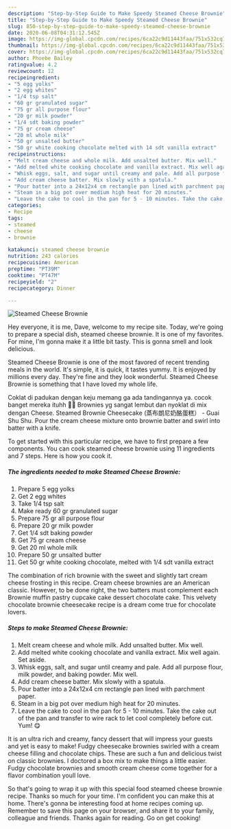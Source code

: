 ```yaml
---
description: "Step-by-Step Guide to Make Speedy Steamed Cheese Brownie"
title: "Step-by-Step Guide to Make Speedy Steamed Cheese Brownie"
slug: 850-step-by-step-guide-to-make-speedy-steamed-cheese-brownie
date: 2020-06-08T04:31:12.545Z
image: https://img-global.cpcdn.com/recipes/6ca22c9d11443faa/751x532cq70/steamed-cheese-brownie-recipe-main-photo.jpg
thumbnail: https://img-global.cpcdn.com/recipes/6ca22c9d11443faa/751x532cq70/steamed-cheese-brownie-recipe-main-photo.jpg
cover: https://img-global.cpcdn.com/recipes/6ca22c9d11443faa/751x532cq70/steamed-cheese-brownie-recipe-main-photo.jpg
author: Phoebe Bailey
ratingvalue: 4.2
reviewcount: 12
recipeingredient:
- "5 egg yolks"
- "2 egg whites"
- "1/4 tsp salt"
- "60 gr granulated sugar"
- "75 gr all purpose flour"
- "20 gr milk powder"
- "1/4 sdt baking powder"
- "75 gr cream cheese"
- "20 ml whole milk"
- "50 gr unsalted butter"
- "50 gr white cooking chocolate melted with 14 sdt vanilla extract"
recipeinstructions:
- "Melt cream cheese and whole milk. Add unsalted butter. Mix well."
- "Add melted white cooking chocolate and vanilla extract. Mix well again. Set aside."
- "Whisk eggs, salt, and sugar until creamy and pale. Add all purpose flour, milk powder, and baking powder. Mix well."
- "Add cream cheese batter. Mix slowly with a spatula."
- "Pour batter into a 24x12x4 cm rectangle pan lined with parchment paper."
- "Steam in a big pot over medium high heat for 20 minutes."
- "Leave the cake to cool in the pan for 5 - 10 minutes. Take the cake out of the pan and transfer to wire rack to let cool completely before cut. Yum! 😋"
categories:
- Recipe
tags:
- steamed
- cheese
- brownie

katakunci: steamed cheese brownie 
nutrition: 243 calories
recipecuisine: American
preptime: "PT39M"
cooktime: "PT47M"
recipeyield: "2"
recipecategory: Dinner

---
```



![Steamed Cheese Brownie](https://img-global.cpcdn.com/recipes/6ca22c9d11443faa/751x532cq70/steamed-cheese-brownie-recipe-main-photo.jpg)

Hey everyone, it is me, Dave, welcome to my recipe site. Today, we're going to prepare a special dish, steamed cheese brownie. It is one of my favorites. For mine, I'm gonna make it a little bit tasty. This is gonna smell and look delicious.

Steamed Cheese Brownie is one of the most favored of recent trending meals in the world. It's simple, it is quick, it tastes yummy. It is enjoyed by millions every day. They're fine and they look wonderful. Steamed Cheese Brownie is something that I have loved my whole life.

Coklat di padukan dengan keju memang ga ada tandingannya ya. cocok banget mereka ituhh 🤤🤤 Brownies yg sangat lembut dan nyoklat di mix dengan Cheese. Steamed Brownie Cheesecake (蒸布朗尼奶酪蛋糕） - Guai Shu Shu. Pour the cream cheese mixture onto brownie batter and swirl into batter with a knife.


To get started with this particular recipe, we have to first prepare a few components. You can cook steamed cheese brownie using 11 ingredients and 7 steps. Here is how you cook it.

<!--inarticleads1-->

##### The ingredients needed to make Steamed Cheese Brownie:

1. Prepare 5 egg yolks
1. Get 2 egg whites
1. Take 1/4 tsp salt
1. Make ready 60 gr granulated sugar
1. Prepare 75 gr all purpose flour
1. Prepare 20 gr milk powder
1. Get 1/4 sdt baking powder
1. Get 75 gr cream cheese
1. Get 20 ml whole milk
1. Prepare 50 gr unsalted butter
1. Get 50 gr white cooking chocolate, melted with 1/4 sdt vanilla extract


The combination of rich brownie with the sweet and slightly tart cream cheese frosting in this recipe. Cream cheese brownies are an American classic. However, to be done right, the two batters must complement each Brownie muffin pastry cupcake cake dessert chocolate cake. This velvety chocolate brownie cheesecake recipe is a dream come true for chocolate lovers. 

<!--inarticleads2-->

##### Steps to make Steamed Cheese Brownie:

1. Melt cream cheese and whole milk. Add unsalted butter. Mix well.
1. Add melted white cooking chocolate and vanilla extract. Mix well again. Set aside.
1. Whisk eggs, salt, and sugar until creamy and pale. Add all purpose flour, milk powder, and baking powder. Mix well.
1. Add cream cheese batter. Mix slowly with a spatula.
1. Pour batter into a 24x12x4 cm rectangle pan lined with parchment paper.
1. Steam in a big pot over medium high heat for 20 minutes.
1. Leave the cake to cool in the pan for 5 - 10 minutes. Take the cake out of the pan and transfer to wire rack to let cool completely before cut. Yum! 😋


It is an ultra rich and creamy, fancy dessert that will impress your guests and yet is easy to make! Fudgy cheesecake brownies swirled with a cream cheese filling and chocolate chips. These are such a fun and delicious twist on classic brownies. I doctored a box mix to make things a little easier. Fudgy chocolate brownies and smooth cream cheese come together for a flavor combination youll love. 

So that's going to wrap it up with this special food steamed cheese brownie recipe. Thanks so much for your time. I'm confident you can make this at home. There's gonna be interesting food at home recipes coming up. Remember to save this page on your browser, and share it to your family, colleague and friends. Thanks again for reading. Go on get cooking!
